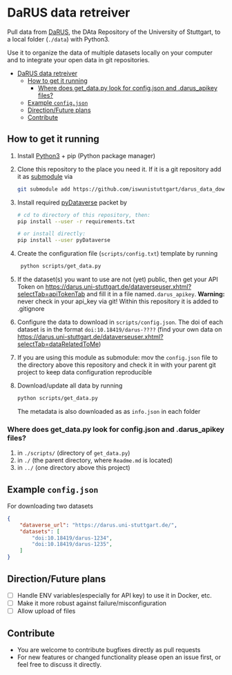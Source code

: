 # DaRUS data retreiver

Pull data from [DaRUS](https://darus.uni-stuttgart.de/), the DAta Repository of the University of Stuttgart, to a local folder (`./data`) with Python3.

Use it to organize the data of multiple datasets locally on your computer and to integrate your open data in git repositories.

- [DaRUS data retreiver](#darus-data-retreiver)
  - [How to get it running](#how-to-get-it-running)
    - [Where does get_data.py look for config.json and .darus_apikey files?](#where-does-get_datapy-look-for-configjson-and-darus_apikey-files)
  - [Example `config.json`](#example-configjson)
  - [Direction/Future plans](#directionfuture-plans)
  - [Contribute](#contribute)

## How to get it running

1. Install [Python3](https://www.python.org/) + pip (Python package manager)
2. Clone this repository to the place you need it. If it is a git repository add it as [submodule](https://git-scm.com/book/en/v2/Git-Tools-Submodules) via
   
   ```bash
   git submodule add https://github.com/iswunistuttgart/darus_data_download.git
   ```

3. Install required [pyDataverse](https://pydataverse.readthedocs.io/) packet by
   
    ```bash
    # cd to directory of this repository, then:
    pip install --user -r requirements.txt

    # or install directly:
    pip install --user pyDataverse
    ```

4. Create the configuration file (`scripts/config.txt`) template by running

   ```bash
    python scripts/get_data.py
   ```

5. If the dataset(s) you want to use are not (yet) public, then get your API Token on <https://darus.uni-stuttgart.de/dataverseuser.xhtml?selectTab=apiTokenTab> and fill it in a file named`.darus_apikey`. **Warning:** never check in your api_key via git! Within this repository it is added to .gitignore
6. Configure the data to download in `scripts/config.json`. The doi of each dataset is in the format `doi:10.18419/darus-????` (find your own data on <https://darus.uni-stuttgart.de/dataverseuser.xhtml?selectTab=dataRelatedToMe>)
7. If you are using this module as submodule: mov the `config.json` file to the directory above this repository and check it in with your parent git project to keep data configuration reproducible 
8. Download/update all data by running

    ```bash
    python scripts/get_data.py
    ```

    The metadata is also downloaded as as `info.json` in each folder 

### Where does get_data.py look for config.json and .darus_apikey files?

1. in `./scripts/` (directory of `get_data.py`)
2. in `./` (the parent directory, where `Readme.md` is located)
3. in `../` (one directory above this project)


## Example `config.json`

For downloading two datasets

```json
{
    "dataverse_url": "https://darus.uni-stuttgart.de/",
    "datasets": [
        "doi:10.18419/darus-1234",
        "doi:10.18419/darus-1235",
    ]
}
```

## Direction/Future plans

- [ ] Handle ENV variables(especially for API key) to use it in Docker, etc.
- [ ] Make it more robust against failure/misconfiguration
- [ ] Allow upload of files

## Contribute

- You are welcome to contribute bugfixes directly as pull requests
- For new features or changed functionality please open an issue first, or feel free to discuss it directly. 